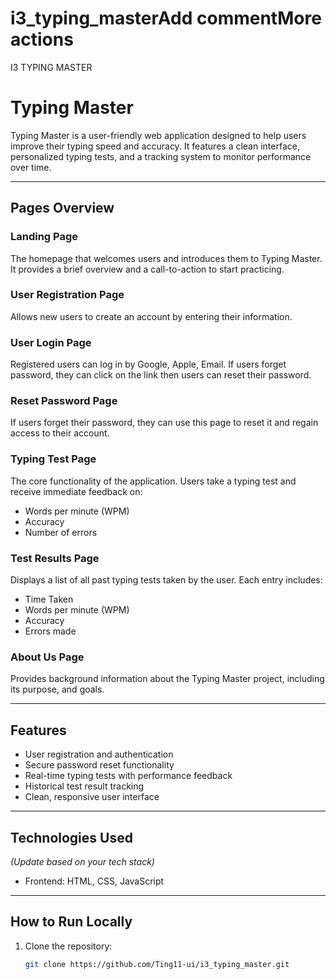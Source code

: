 # i3_typing_masterAdd commentMore actions
I3 TYPING MASTER
# Typing Master

Typing Master is a user-friendly web application designed to help users improve their typing speed and accuracy. It features a clean interface, personalized typing tests, and a tracking system to monitor performance over time.

---

## Pages Overview

### Landing Page

The homepage that welcomes users and introduces them to Typing Master. It provides a brief overview and a call-to-action to start practicing.

### User Registration Page

Allows new users to create an account by entering their information.

### User Login Page

Registered users can log in by Google, Apple, Email. If users forget password, they can click on the link then users can reset their password.

### Reset Password Page

If users forget their password, they can use this page to reset it and regain access to their account.

### Typing Test Page

The core functionality of the application. Users take a typing test and receive immediate feedback on:

- Words per minute (WPM)
- Accuracy
- Number of errors

### Test Results Page

Displays a list of all past typing tests taken by the user. Each entry includes:

- Time Taken
- Words per minute (WPM)
- Accuracy
- Errors made

### About Us Page

Provides background information about the Typing Master project, including its purpose, and goals.

---

## Features

- User registration and authentication
- Secure password reset functionality
- Real-time typing tests with performance feedback
- Historical test result tracking
- Clean, responsive user interface

---

## Technologies Used

_(Update based on your tech stack)_

- Frontend: HTML, CSS, JavaScript

---

## How to Run Locally

1. Clone the repository:
   ```bash
   git clone https://github.com/Ting11-ui/i3_typing_master.git
   
   ```